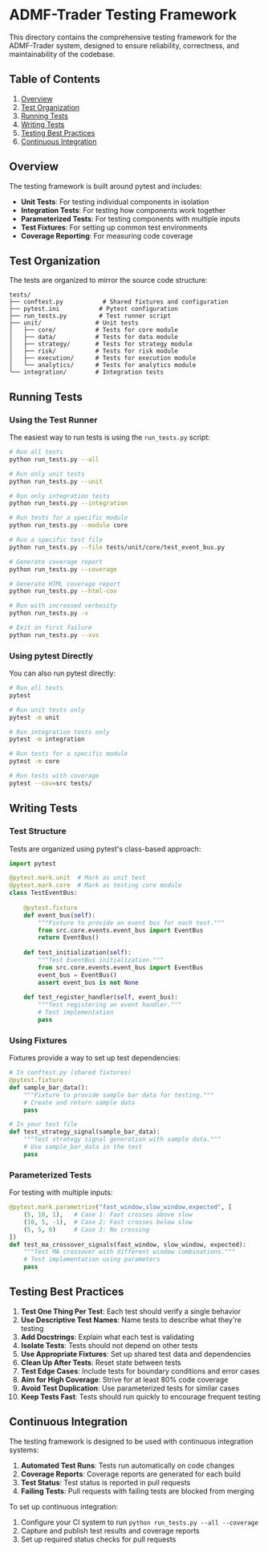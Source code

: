 # ADMF-Trader Testing Framework

This directory contains the comprehensive testing framework for the ADMF-Trader system, designed to ensure reliability, correctness, and maintainability of the codebase.

## Table of Contents

1. [Overview](#overview)
2. [Test Organization](#test-organization)
3. [Running Tests](#running-tests)
4. [Writing Tests](#writing-tests)
5. [Testing Best Practices](#testing-best-practices)
6. [Continuous Integration](#continuous-integration)

## Overview

The testing framework is built around pytest and includes:

- **Unit Tests**: For testing individual components in isolation
- **Integration Tests**: For testing how components work together
- **Parameterized Tests**: For testing components with multiple inputs
- **Test Fixtures**: For setting up common test environments
- **Coverage Reporting**: For measuring code coverage

## Test Organization

The tests are organized to mirror the source code structure:

```
tests/
├── conftest.py           # Shared fixtures and configuration
├── pytest.ini           # Pytest configuration
├── run_tests.py         # Test runner script
├── unit/               # Unit tests
│   ├── core/           # Tests for core module
│   ├── data/           # Tests for data module
│   ├── strategy/       # Tests for strategy module
│   ├── risk/           # Tests for risk module
│   ├── execution/      # Tests for execution module
│   └── analytics/      # Tests for analytics module
└── integration/        # Integration tests
```

## Running Tests

### Using the Test Runner

The easiest way to run tests is using the `run_tests.py` script:

```bash
# Run all tests
python run_tests.py --all

# Run only unit tests
python run_tests.py --unit

# Run only integration tests
python run_tests.py --integration

# Run tests for a specific module
python run_tests.py --module core

# Run a specific test file
python run_tests.py --file tests/unit/core/test_event_bus.py

# Generate coverage report
python run_tests.py --coverage

# Generate HTML coverage report
python run_tests.py --html-cov

# Run with increased verbosity
python run_tests.py -v

# Exit on first failure
python run_tests.py --xvs
```

### Using pytest Directly

You can also run pytest directly:

```bash
# Run all tests
pytest

# Run unit tests only
pytest -m unit

# Run integration tests only
pytest -m integration

# Run tests for a specific module
pytest -m core

# Run tests with coverage
pytest --cov=src tests/
```

## Writing Tests

### Test Structure

Tests are organized using pytest's class-based approach:

```python
import pytest

@pytest.mark.unit  # Mark as unit test
@pytest.mark.core  # Mark as testing core module
class TestEventBus:
    
    @pytest.fixture
    def event_bus(self):
        """Fixture to provide an event bus for each test."""
        from src.core.events.event_bus import EventBus
        return EventBus()
    
    def test_initialization(self):
        """Test EventBus initialization."""
        from src.core.events.event_bus import EventBus
        event_bus = EventBus()
        assert event_bus is not None
    
    def test_register_handler(self, event_bus):
        """Test registering an event handler."""
        # Test implementation
        pass
```

### Using Fixtures

Fixtures provide a way to set up test dependencies:

```python
# In conftest.py (shared fixtures)
@pytest.fixture
def sample_bar_data():
    """Fixture to provide sample bar data for testing."""
    # Create and return sample data
    pass

# In your test file
def test_strategy_signal(sample_bar_data):
    """Test strategy signal generation with sample data."""
    # Use sample_bar_data in the test
    pass
```

### Parameterized Tests

For testing with multiple inputs:

```python
@pytest.mark.parametrize("fast_window,slow_window,expected", [
    (5, 10, 1),   # Case 1: Fast crosses above slow
    (10, 5, -1),  # Case 2: Fast crosses below slow
    (5, 5, 0)     # Case 3: No crossing
])
def test_ma_crossover_signals(fast_window, slow_window, expected):
    """Test MA crossover with different window combinations."""
    # Test implementation using parameters
    pass
```

## Testing Best Practices

1. **Test One Thing Per Test**: Each test should verify a single behavior
2. **Use Descriptive Test Names**: Name tests to describe what they're testing
3. **Add Docstrings**: Explain what each test is validating
4. **Isolate Tests**: Tests should not depend on other tests
5. **Use Appropriate Fixtures**: Set up shared test data and dependencies
6. **Clean Up After Tests**: Reset state between tests
7. **Test Edge Cases**: Include tests for boundary conditions and error cases
8. **Aim for High Coverage**: Strive for at least 80% code coverage
9. **Avoid Test Duplication**: Use parameterized tests for similar cases
10. **Keep Tests Fast**: Tests should run quickly to encourage frequent testing

## Continuous Integration

The testing framework is designed to be used with continuous integration systems:

1. **Automated Test Runs**: Tests run automatically on code changes
2. **Coverage Reports**: Coverage reports are generated for each build
3. **Test Status**: Test status is reported in pull requests
4. **Failing Tests**: Pull requests with failing tests are blocked from merging

To set up continuous integration:

1. Configure your CI system to run `python run_tests.py --all --coverage`
2. Capture and publish test results and coverage reports
3. Set up required status checks for pull requests
